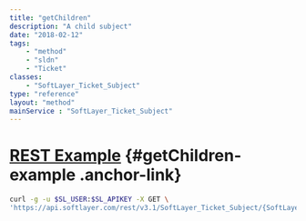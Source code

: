 ```yaml
---
title: "getChildren"
description: "A child subject"
date: "2018-02-12"
tags:
    - "method"
    - "sldn"
    - "Ticket"
classes:
    - "SoftLayer_Ticket_Subject"
type: "reference"
layout: "method"
mainService : "SoftLayer_Ticket_Subject"
---
```


# [REST Example](#getChildren-example) <a href="/article/rest/"><i class="fas fa-question"></i></a> {#getChildren-example .anchor-link} 
```bash
curl -g -u $SL_USER:$SL_APIKEY -X GET \
'https://api.softlayer.com/rest/v3.1/SoftLayer_Ticket_Subject/{SoftLayer_Ticket_SubjectID}/getChildren'
```
